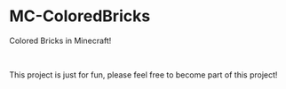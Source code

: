 <h1>MC-ColoredBricks</h1>

<p>
	Colored Bricks in Minecraft!<br />
</p>

<img source="Referance Images/blue_bricks_colored.png"></img>
<img source="Referance Images/red_bricks_normal.png"></img>

<p>
	This project is just for fun, please feel free to become part of this project!
</p>